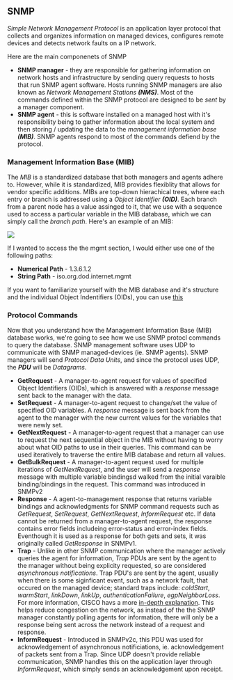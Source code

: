 ## SNMP


*Simple Network Management Protocol* is an application layer protocol that collects and organizes information on managed devices, configures remote devices and detects network faults on a IP network.

Here are the main componenets of SNMP

*   **SNMP manager** - they are responsible for gathering information on network hosts and infrastructure by sending query requests to hosts that run SNMP agent software. Hosts running SNMP managers are also known as _Network Management Stations **(NMS)**_. Most of the commands defined within the SNMP protocol are designed to be _sent_ by a manager component.
*   **SNMP agent** - this is software installed on a managed host with it's responsibility being to gather information about the local system and then storing / updating the data to the _management information base **(MIB)**_. SNMP agents respond to most of the commands defiend by the protocol.


### Management Information Base (MIB)

The _MIB_ is a standardized database that both managers and agents adhere to. However, while it is standardized, MIB provides flexiblity that allows for vendor specific additions. MIBs are top-down hierachical trees, where each entry or branch is addressed using a _Object Identifier **(OID)**_. Each branch from a parent node has a value assinged to it, that we use with a sequence used to access a particular variable in the MIB database, which we can simply call the _branch path_. Here's an example of an MIB:

![](http://www.opencircuits.com/images/thumb/6/6a/Snmp_mib_oid_tree_example.jpg/900px-Snmp_mib_oid_tree_example.jpg)

If I wanted to access the the mgmt section, I would either use one of the following paths:

*   **Numerical Path** - 1.3.6.1.2
*   **String Path** - iso.org.dod.internet.mgmt

If you want to familiarize yourself with the MIB database and it's structure and the individual Object Indentifiers (OIDs), you can use [this](https://www.alvestrand.no/objectid/1.3.6.1.2.1.html)

### Protocol Commands

Now that you understand how the Management Information Base (MIB) database works, we're going to see how we use SNMP protocl commands to query the database. SNMP management software uses UDP to communicate with SNMP managed-devices (ie. SNMP agents). SNMP managers will send _Protocol Data Units_, and since the protocol uses UDP, the _**PDU**_ will be _Datagrams_.

*   **GetRequest** - A manager-to-agent request for values of specified Object Identifiers (OIDs), which is answered with a _response_ message sent back to the manager with the data.
*   **SetRequest** - A manager-to-agent request to change/set the value of specified OID variables. A _response_ message is sent back from the agent to the manager with the new current values for the variables that were newly set.
*   **GetNextRequest** - A manager-to-agent request that a manager can use to request the next sequential object in the MIB without having to worry about what OID paths to use in their queries. This command can be used iteratively to traverse the entire MIB database and return all values.
*   **GetBulkRequest** - A manager-to-agent request used for multiple iterations of _GetNextRequest_, and the user will send a _response_ message with multiple variable bindingsd walked from the initial varaible binding/bindings in the request. This command was introduced in SNMPv2
*   **Response** - A agent-to-management response that returns variable bindings and acknowledgments for SNMP command requests such as _GetRequest_, _SetRequest_, _GetNextRequest_, _InformRequest_ etc. If data cannot be returned from a manager-to-agent request, the response contains error fields includeing error-status and error-index fields. Eventhough it is used as a response for both gets and sets, it was originally called _GetResponse_ in SNMPv1.
*   **Trap** - Unlike in other SNMP communication where the manager actively queries the agent for information, _Trap_ PDUs are sent by the agent to the manager without being explicity requested, so are considered _asynchronous notifications_. Trap PDU's are sent by the agent, usually when there is some siginficant event, such as a network fault, that occured on the managed device; standard traps include: _coldStart_, _warmStart_, _linkDown_, _linkUp_, _authenticationFailure_, _egpNeighborLoss_. For more information, CISCO havs a more [in-depth explanation](https://www.cisco.com/c/en/us/support/docs/ip/simple-network-management-protocol-snmp/7244-snmp-trap.html). This helps reduce congestion on the network, as instead of the the SNMP manager constantly polling agents for information, there will only be a response being sent across the network instead of a request and response.
*   **InformRequest** - Introduced in SNMPv2c, this PDU was used for acknowledgement of asynchronous notificiations, ie. acknowledgement of packets sent from a Trap. Since UDP doesn't provide reliable communication, SNMP handles this on the application layer through _InformRequest_, which simply sends an acknowledgement upon receipt.

